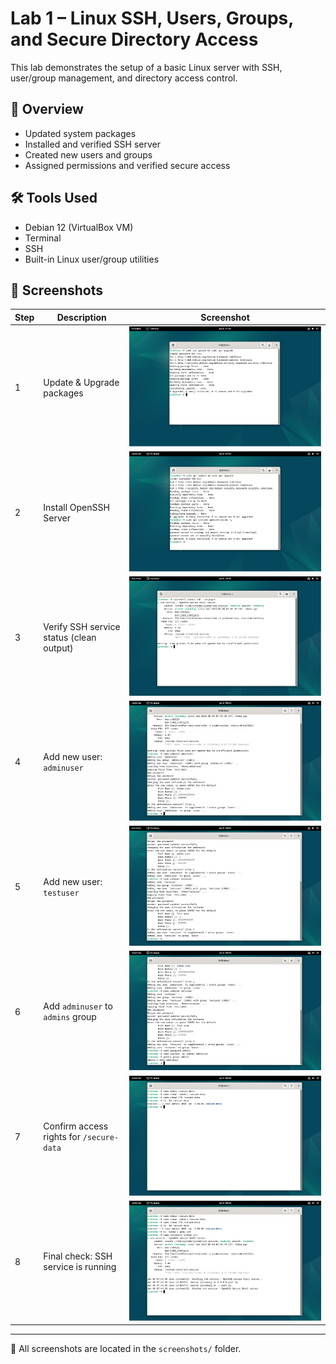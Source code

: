 # Lab 1 – Linux SSH, Users, Groups, and Secure Directory Access

This lab demonstrates the setup of a basic Linux server with SSH, user/group management, and directory access control.

## 🧾 Overview

- Updated system packages
- Installed and verified SSH server
- Created new users and groups
- Assigned permissions and verified secure access

## 🛠 Tools Used

- Debian 12 (VirtualBox VM)
- Terminal
- SSH
- Built-in Linux user/group utilities

## 📸 Screenshots

| Step | Description                                 | Screenshot |
|------|---------------------------------------------|------------|
| 1    | Update & Upgrade packages                   | ![01](screenshots/01_apt-update-upgrade.png) |
| 2    | Install OpenSSH Server                      | ![02](screenshots/02_install-ssh-server.png) |
| 3    | Verify SSH service status (clean output)    | ![03](screenshots/03_ssh-status-clean.png) |
| 4    | Add new user: `adminuser`                   | ![04](screenshots/04_add-adminuser.png) |
| 5    | Add new user: `testuser`                    | ![05](screenshots/05_add-testuser.png) |
| 6    | Add `adminuser` to `admins` group           | ![06](screenshots/06_group-admins-added.png) |
| 7    | Confirm access rights for `/secure-data`    | ![08](screenshots/08_secure-data-rights-confirmed.png) |
| 8    | Final check: SSH service is running         | ![09](screenshots/09_ssh-service-active.png) |

---

📁 All screenshots are located in the `screenshots/` folder.
